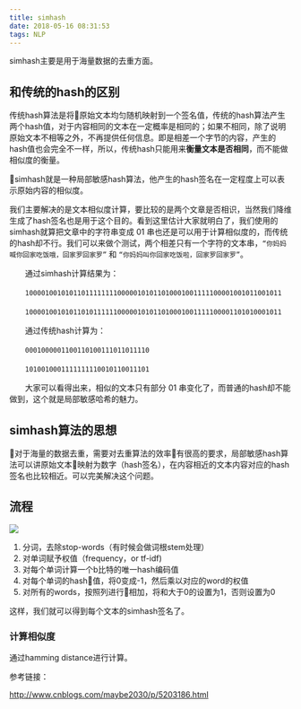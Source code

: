 ```yaml
---
title: simhash
date: 2018-05-16 08:31:53
tags: NLP
---
```

simhash主要是用于海量数据的去重方面。

## 和传统的hash的区别
传统hash算法是将原始文本均匀随机映射到一个签名值，传统的hash算法产生两个hash值，对于内容相同的文本在一定概率是相同的；如果不相同，除了说明原始文本不相等之外，不再提供任何信息。即是相差一个字节的内容，产生的hash值也会完全不一样，所以，传统hash只能用来**衡量文本是否相同**，而不能做相似度的衡量。
<!-- more -->
simhash就是一种局部敏感hash算法，他产生的hash签名在一定程度上可以表示原始内容的相似度。

我们主要解决的是文本相似度计算，要比较的是两个文章是否相识，当然我们降维生成了hash签名也是用于这个目的。看到这里估计大家就明白了，我们使用的simhash就算把文章中的字符串变成 01 串也还是可以用于计算相似度的，而传统的hash却不行。我们可以来做个测试，两个相差只有一个字符的文本串，`“你妈妈喊你回家吃饭哦，回家罗回家罗”` 和 `“你妈妈叫你回家吃饭啦，回家罗回家罗”`。

　　通过simhash计算结果为：

　　`1000010010101101111111100000101011010001001111100001001011001011`

　　`1000010010101101011111100000101011010001001111100001101010001011`

　　通过传统hash计算为：

　　`0001000001100110100111011011110`

　　`1010010001111111110010110011101`

　　大家可以看得出来，相似的文本只有部分 01 串变化了，而普通的hash却不能做到，这个就是局部敏感哈希的魅力。

## simhash算法的思想
对于海量的数据去重，需要对去重算法的效率有很高的要求，局部敏感hash算法可以讲原始文本映射为数字（hash签名），在内容相近的文本内容对应的hash签名也比较相近。可以完美解决这个问题。

## 流程
![](https://ws1.sinaimg.cn/large/9244e6f1gy1frcw6snr3hj20ld0igag6.jpg)

1. 分词，去除stop-words（有时候会做词根stem处理）
2. 对单词赋予权值（frequency，or tf-idf)
3. 对每个单词计算一个b比特的唯一hash编码值
4. 对每个单词的hash值，将0变成-1，然后乘以对应的word的权值
5. 对所有的words，按照列进行相加，将和大于0的设置为1，否则设置为0

这样，我们就可以得到每个文本的simhash签名了。

### 计算相似度
通过hamming distance进行计算。

参考链接：

http://www.cnblogs.com/maybe2030/p/5203186.html
